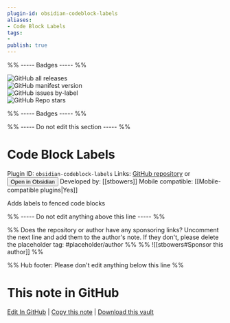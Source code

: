 ```yaml
---
plugin-id: obsidian-codeblock-labels
aliases:
- Code Block Labels
tags: 
- 
publish: true
---
```


%% ----- Badges ----- %%

![GitHub all releases](https://img.shields.io/github/downloads/stbowers/obsidian-codeblock-labels/total?color=573E7A&logo=github&style=for-the-badge)   
![GitHub manifest version](https://img.shields.io/github/manifest-json/v/stbowers/obsidian-codeblock-labels?color=573E7A&logo=github&style=for-the-badge)   
![GitHub issues by-label](https://img.shields.io/github/issues/stbowers/obsidian-codeblock-labels/help%20wanted?color=573E7A&logo=github&style=for-the-badge)   
![GitHub Repo stars](https://img.shields.io/github/stars/stbowers/obsidian-codeblock-labels?color=573E7A&logo=github&style=for-the-badge)

%% ----- Badges ----- %%

%% ----- Do not edit this section ----- %%

# Code Block Labels

Plugin ID: `obsidian-codeblock-labels`
Links: [GitHub repository](https://github.com/stbowers/obsidian-codeblock-labels) or [<button id=HH>Open in Obsidian</button>](obsidian://show-plugin?id=obsidian-codeblock-labels)
Developed by: [[stbowers]]
Mobile compatible: [[Mobile-compatible plugins|Yes]]

Adds labels to fenced code blocks

%% ----- Do not edit anything above this line ----- %% 

%% Does the repository or author have any sponsoring links? Uncomment the next line and add them to the author's note. If they don't, please delete the placeholder tag: #placeholder/author %%
%% ![[stbowers#Sponsor this author]] %%

%% Hub footer: Please don't edit anything below this line %%

# This note in GitHub

<span class="git-footer">[Edit In GitHub](https://github.dev/obsidian-community/obsidian-hub/blob/main/02%20-%20Community%20Expansions/02.05%20All%20Community%20Expansions/Plugins/obsidian-codeblock-labels.md "git-hub-edit-note") | [Copy this note](https://raw.githubusercontent.com/obsidian-community/obsidian-hub/main/02%20-%20Community%20Expansions/02.05%20All%20Community%20Expansions/Plugins/obsidian-codeblock-labels.md "git-hub-copy-note") | [Download this vault](https://github.com/obsidian-community/obsidian-hub/archive/refs/heads/main.zip "git-hub-download-vault") </span>
